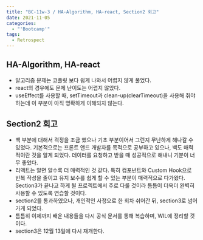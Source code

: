 ```yaml
---
title: "BC-11w-3 / HA-Algorithm, HA-react, Section2 회고"
date: 2021-11-05
categories:
  - "'Bootcamp'"
tags:
  - Retrospect
---
```


## HA-Algorithm, HA-react

- 알고리즘 문제는 코플릿 보다 쉽게 나와서 어렵지 않게 풀었다.
- react의 경우에도 문제 난이도는 어렵지 않았다.
- useEffect를 사용할 때, setTimeout과 clean-up(clearTimeout)을 사용해 줘야하는데 이 부분이 아직 명확하게 이해되지 않는다.

## Section2 회고

- 백 부분에 대해서 걱정을 조금 했으나 기초 부분이어서 그런지 무난하게 해나갈 수 있었다. 기본적으로는 프론트 앤드 개발자를 목적으로 공부하고 있으나, 백도 매력적이란 것을 알게 되었다. 데이터를 요청하고 받을 때 성공적으로 해내니 기분이 너무 좋았다.
- 리액트는 알면 알수록 더 매력적인 것 같다. 특히 컴포넌트와 Custom Hook으로 반복 작성을 줄이고 유지 보수를 쉽게 할 수 있는 부분이 매력적으로 다가왔다. Section3가 끝나고 하게 될 프로젝트에서 주로 다룰 것이라 틈틈이 더욱더 완벽히 사용할 수 있도록 연습할 것이다.
- section2를 통과하였으나, 개인적인 사정으로 한 회차 쉬어간 뒤, section3로 넘어가게 되었다.
- 틈틈히 이제까지 배운 내용들을 다시 공식 문서를 통해 복습하며, WIL에 정리할 것이다.
- section3은 12월 13일에 다시 재개한다.
